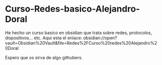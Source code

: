 # Curso-Redes-basico-Alejandro-Doral
He hecho un curso basico en obsidian que trata sobre redes, protocolos, dispositivos... etc. Aqui esta el enlace: obsidian://open?vault=Obsidian%20Vault&amp;file=Redes%2FCurso%20redes%20Alejandro%20Doral



Espero que os sirva de algo githubers.
